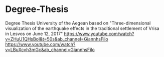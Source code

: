 # Degree-Thesis
Degree Thesis University of the Aegean based on  "Three-dimensional visualization of the earthquake effects in the traditional settlement of Vrisa in Lesvos on June 12, 2017"
https://www.youtube.com/watch?v=ZHuU1QHsBoI&t=50s&ab_channel=GiannhsFilo
https://www.youtube.com/watch?v=LBuXcvh3mGc&ab_channel=GiannhsFilo
